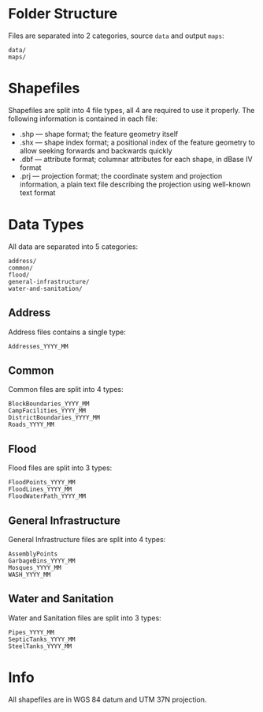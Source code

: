 # Folder Structure

Files are separated into 2 categories, source `data` and output `maps`:

```
data/
maps/
```

# Shapefiles

Shapefiles are split into 4 file types, all 4 are required to use it properly. The following information is contained in each file:

- .shp — shape format; the feature geometry itself
- .shx — shape index format; a positional index of the feature geometry to allow seeking forwards and backwards quickly
- .dbf — attribute format; columnar attributes for each shape, in dBase IV format
- .prj — projection format; the coordinate system and projection information, a plain text file describing the projection using well-known text format

# Data Types

All data are separated into 5 categories:

```
address/
common/
flood/
general-infrastructure/ 
water-and-sanitation/
```

## Address

Address files contains a single type:

```
Addresses_YYYY_MM
```

## Common

Common files are split into 4 types:

```
BlockBoundaries_YYYY_MM
CampFacilities_YYYY_MM
DistrictBoundaries_YYYY_MM
Roads_YYYY_MM
```

## Flood

Flood files are split into 3 types:

```
FloodPoints_YYYY_MM
FloodLines_YYYY_MM
FloodWaterPath_YYYY_MM
```

## General Infrastructure

General Infrastructure files are split into 4 types:

```
AssemblyPoints
GarbageBins_YYYY_MM
Mosques_YYYY_MM
WASH_YYYY_MM
```

## Water and Sanitation

Water and Sanitation files are split into 3 types:

```
Pipes_YYYY_MM
SepticTanks_YYYY_MM
SteelTanks_YYYY_MM
```

# Info

All shapefiles are in WGS 84 datum and UTM 37N projection.

